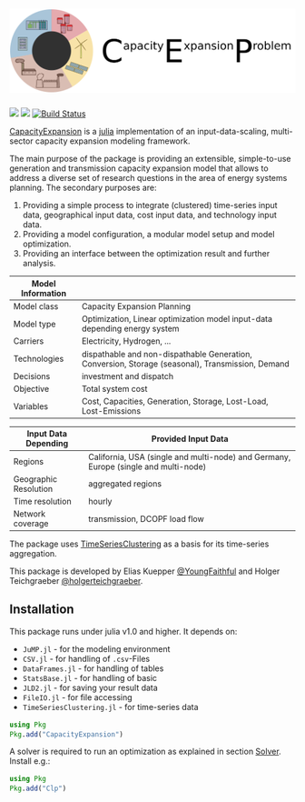 ![CapacityExpansion logo](assets/cep_text.svg)
===
[![](https://img.shields.io/badge/docs-stable-blue.svg)](https://YoungFaithful.github.io/CapacityExpansion.jl/stable)
[![](https://img.shields.io/badge/docs-dev-blue.svg)](https://YoungFaithful.github.io/CapacityExpansion.jl/dev)
[![Build Status](https://travis-ci.com/holgerteichgraeber/TimeSeriesClustering.jl.svg?token=HRFemjSxM1NBCsbHGNDG&branch=master)](https://travis-ci.com/YoungFaithful/CapacityExpansion.jl)

[CapacityExpansion](https://github.com/YoungFaithful/CapacityExpansion.jl) is a [julia](https://www.juliaopt.com) implementation of an input-data-scaling, multi-sector capacity expansion modeling framework.

The main purpose of the package is providing an extensible, simple-to-use generation and transmission capacity expansion model that allows to address a diverse set of research questions in the area of energy systems planning. The secondary purposes are:
1) Providing a simple process to integrate (clustered) time-series input data, geographical input data, cost input data, and technology input data.
2) Providing a model configuration, a modular model setup and model optimization.
3) Providing an interface between the optimization result and further analysis.

|Model Information		|  																																									|
|---------------------|-----------------------------------------------------------------------------------|
|Model class          |	Capacity Expansion Planning                                                        |
|Model type						 | Optimization, Linear optimization model input-data depending energy system 				|
|Carriers         | Electricity, Hydrogen, ...                                                           |
|Technologies         |	dispathable and non-dispathable Generation, Conversion, Storage (seasonal), Transmission, Demand      |
|Decisions 	          | investment and dispatch                                                           |
|Objective						| Total system cost																																	|
|Variables 						| Cost, Capacities, Generation, Storage, Lost-Load, Lost-Emissions									|

|Input Data Depending | Provided Input Data																															 	 |
|---------------------|------------------------------------------------------------------------------------|
|Regions 	            | California, USA (single and multi-node) and Germany, Europe (single and multi-node)|
|Geographic Resolution| aggregated regions        					                            									 |
|Time resolution 	    | hourly                                                          									 |
|Network coverage 	  | transmission, DCOPF load flow                                   								   |

The package uses [TimeSeriesClustering](https://github.com/holgerteichgraeber/TimeSeriesClustering.jl) as a basis for its time-series aggregation.

This package is developed by Elias Kuepper [@YoungFaithful](https://github.com/youngfaithful) and Holger Teichgraeber [@holgerteichgraeber](https://github.com/holgerteichgraeber).

## Installation
This package runs under julia v1.0 and higher.
It depends on:
- `JuMP.jl` - for the modeling environment
- `CSV.jl` - for handling of `.csv`-Files
- `DataFrames.jl` - for handling of tables
- `StatsBase.jl` - for handling of basic  
- `JLD2.jl` - for saving your result data
- `FileIO.jl` - for file accessing
- `TimeSeriesClustering.jl` - for time-series data

```julia
using Pkg
Pkg.add("CapacityExpansion")
```

A solver is required to run an optimization as explained in section [Solver](@ref).
Install e.g.:
```julia
using Pkg
Pkg.add("Clp")
```

